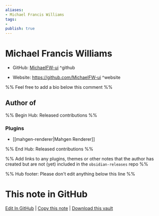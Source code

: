 ```yaml
---
aliases:
- Michael Francis Williams
tags:
- 
publish: true
---
```


# Michael Francis Williams

- GitHub: [MichaelFW-ui](https://github.com/MichaelFW-ui/) ^github
<!-- - Discord: `@` ^discord-->
- Website: <https://github.com/MichaelFW-ui> ^website
<!-- - [[Publish sites|Publish site]]: <https://> ^publish-->

%% Feel free to add a bio below this comment %%


## Author of

%% Begin Hub: Released contributions %%
### Plugins
- [[mahgen-renderer|Mahgen Renderer]]

%% End Hub: Released contributions %%

%% Add links to any plugins, themes or other notes that the author has created but are not (yet) included in the `obsidian-releases` repo %%

<!--
### Unlisted plugins
-->

<!--
### Others
-->

<!--
## Sponsor this author
-->

<!-- - [[GitHub sponsors]]: [Sponsor @MichaelFW-ui on GitHub Sponsors](https://github.com/sponsors/MichaelFW-ui) ^github-sponsor-->
<!-- - [[Buy me a coffee]]: <https://> ^buy-me-a-coffee-->
<!-- - [[PayPal]]: <https://> ^paypal-->
<!-- - [[Patreon]]: <https://> ^patreon-->

<!--
## Follow this author
-->

<!-- - [[YouTube Channels|On YouTube]]: <https://> ^youtube-->
<!-- - Twitter: <https://> ^twitter-->
<!-- - ... -->

%% Hub footer: Please don't edit anything below this line %%

# This note in GitHub

<span class="git-footer">[Edit In GitHub](https://github.dev/obsidian-community/obsidian-hub/blob/main/01%20-%20Community/People/MichaelFW-ui.md "git-hub-edit-note") | [Copy this note](https://raw.githubusercontent.com/obsidian-community/obsidian-hub/main/01%20-%20Community/People/MichaelFW-ui.md "git-hub-copy-note") | [Download this vault](https://github.com/obsidian-community/obsidian-hub/archive/refs/heads/main.zip "git-hub-download-vault") </span>
